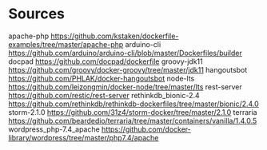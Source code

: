 # Sources

apache-php https://github.com/kstaken/dockerfile-examples/tree/master/apache-php
arduino-cli https://github.com/arduino/arduino-cli/blob/master/Dockerfiles/builder
docpad https://github.com/docpad/dockerfile
groovy-jdk11 https://github.com/groovy/docker-groovy/tree/master/jdk11
hangoutsbot https://github.com/PHLAK/docker-hangoutsbot
node-lts https://github.com/leizongmin/docker-node/tree/master/lts
rest-server https://github.com/restic/rest-server
rethinkdb_bionic-2.4 https://github.com/rethinkdb/rethinkdb-dockerfiles/tree/master/bionic/2.4.0
storm-2.1.0 https://github.com/31z4/storm-docker/tree/master/2.1.0
terraria https://github.com/beardedio/terraria/tree/master/containers/vanilla/1.4.0.5
wordpress_php-7.4_apache https://github.com/docker-library/wordpress/tree/master/php7.4/apache
